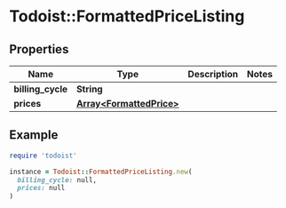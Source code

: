 # Todoist::FormattedPriceListing

## Properties

| Name | Type | Description | Notes |
| ---- | ---- | ----------- | ----- |
| **billing_cycle** | **String** |  |  |
| **prices** | [**Array&lt;FormattedPrice&gt;**](FormattedPrice.md) |  |  |

## Example

```ruby
require 'todoist'

instance = Todoist::FormattedPriceListing.new(
  billing_cycle: null,
  prices: null
)
```

